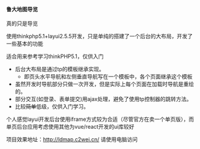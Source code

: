 #### 鲁大地图导览

真的只是导览 

使用thinkphp5.1+layui2.5.5开发，只是单纯的搭建了一个后台的大布局，开发了一些基本的功能

适合用来参考学习thinkPHP5.1，仅供入门

- 后台大布局是通过tp的模板继承实现。
  - 即页头水平导航和左侧垂直导航写在一个模板中，各个页面继承这个模板
- 虽然开发时导航部分只做一次开发，但是实际上每个页面在加载时导航是重绘的。
- 部分交互(如登录、表单提交)用ajax处理，避免了使用tp控制器的跳转方法。
- 比较~~简单~~低级，仅供入门学习。

个人感觉layui开发后台使用iframe方式较为合适（尽管官方在卖一个单页版），而单页后台应用考虑使用其他为vue/react开发的ui库较好

项目效果地址：http://ldmap.c2wei.cn/ 请使用电脑访问
